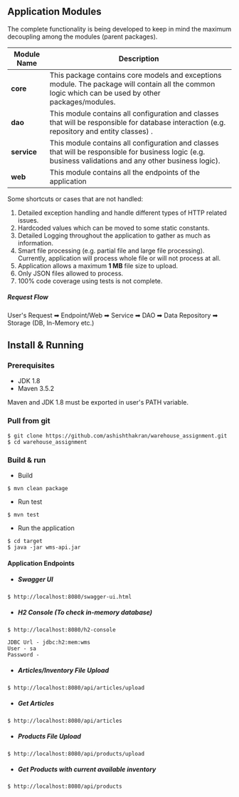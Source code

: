 ## Application Modules

The complete functionality is being developed to keep in mind the maximum decoupling among the modules (parent packages).

| Module Name | Description |
| --- | --- |
| <b>core</b> | This package contains core models and exceptions module. The package will contain all the common logic which can be used by other packages/modules. |
| <b>dao</b> | This module contains all configuration and classes that will be responsible for database interaction (e.g. repository and entity classes) . |
| <b>service</b> | This module contains all configuration and classes that will be responsible for business logic (e.g. business validations and any other business logic). |
| <b>web</b> | This module contains all the endpoints of the application |

Some shortcuts or cases that are not handled:

1. Detailed exception handling and handle different types of HTTP related issues.
2. Hardcoded values which can be moved to some static constants.
3. Detailed Logging throughout the application to gather as much as information.
4. Smart file processing (e.g. partial file and large file processing). Currently, application will process whole file or will not process at all.
5. Application allows a maximum <b>1 MB</b> file size to upload.
6. Only JSON files allowed to process.
7. 100% code coverage using tests is not complete.

##### Request Flow

User's Request ➡ Endpoint/Web ➡ Service ➡ DAO ➡ Data Repository ➡ Storage (DB, In-Memory etc.)

## Install & Running

### Prerequisites
* JDK 1.8
* Maven 3.5.2

Maven and JDK 1.8 must be exported in user's PATH variable.

### Pull from git
```
$ git clone https://github.com/ashishthakran/warehouse_assignment.git
$ cd warehouse_assignment
```

### Build & run

* Build
```
$ mvn clean package
```

* Run test
```
$ mvn test
```

* Run the application
```
$ cd target
$ java -jar wms-api.jar
```

#### Application Endpoints

* ##### Swagger UI
```
$ http://localhost:8080/swagger-ui.html
```

* ##### H2 Console (To check in-memory database)
```
$ http://localhost:8080/h2-console

JDBC Url - jdbc:h2:mem:wms
User - sa
Password -
```

* ##### Articles/Inventory File Upload
```
$ http://localhost:8080/api/articles/upload
```

* ##### Get Articles
```
$ http://localhost:8080/api/articles
```

* ##### Products File Upload
```
$ http://localhost:8080/api/products/upload
```

* ##### Get Products with current available inventory
```
$ http://localhost:8080/api/products
```
